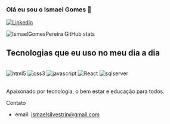 ### Olá eu sou  o Ismael Gomes 👋

[![Linkedin](    https://img.shields.io/badge/LinkedIn-0077B5?style=for-the-badge&logo=linkedin&logoColor=white)](www.linkedin.com/in/ismael-gomes-pereira-7594b296)

![IsmaelGomesPereira GitHub stats](https://github-readme-stats.vercel.app/api?username=IsmaelGomesPereira&show_icons=true&theme=dracula)

## Tecnologias que eu uso no meu dia a dia

<div style="display: inline_block"><br>
    <img src="https://img.shields.io/badge/HTML5-E34F26?style=for-the-badge&logo=html5&logoColor=white" alt="html5">
    <img src="https://img.shields.io/badge/CSS3-1572B6?style=for-the-badge&logo=css3&logoColor=white" alt="css3">
    <img src="https://img.shields.io/badge/JavaScript-F7DF1E?style=for-the-badge&logo=javascript&logoColor=black" alt="javascript">
    <img src="https://img.shields.io/badge/React-20232A?style=for-the-badge&logo=react&logoColor=61DAFB" alt="React">  
     <img src="https://img.shields.io/badge/SQLite-07405E?style=for-the-badge&logo=sqlite&logoColor=white" alt="sqlserver"> 
</div><br>

Apaixonado por tecnologia, o bem estar e educação para todos. 

Contato
- email: ismaelsilvestrin@gmail.com

